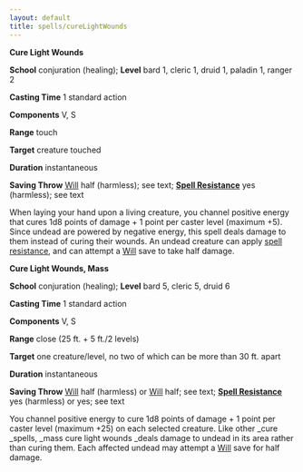 ```yaml
---
layout: default
title: spells/cureLightWounds
---
```

 **Cure Light Wounds**

**School** conjuration (healing); **Level** bard 1, cleric 1, druid 1, paladin 1, ranger 2

**Casting Time** 1 standard action

**Components** V, S

**Range** touch

**Target** creature touched

**Duration** instantaneous

**Saving Throw** [Will](../combat#_will) half (harmless); see text; **[Spell Resistance](../glossary#_spell-resistance)** yes (harmless); see text

When laying your hand upon a living creature, you channel positive energy that cures 1d8 points of damage + 1 point per caster level (maximum +5). Since undead are powered by negative energy, this spell deals damage to them instead of curing their wounds. An undead creature can apply [spell resistance](../glossary#_spell-resistance), and can attempt a [Will](../combat#_will) save to take half damage.

**Cure Light Wounds, Mass**

**School** conjuration (healing); **Level** bard 5, cleric 5, druid 6

**Casting Time** 1 standard action

**Components** V, S

**Range** close (25 ft. + 5 ft./2 levels)

**Target** one creature/level, no two of which can be more than 30 ft. apart

**Duration** instantaneous

**Saving Throw** [Will](../combat#_will) half (harmless) or [Will](../combat#_will) half; see text; **[Spell Resistance](../glossary#_spell-resistance)** yes (harmless) or yes; see text

You channel positive energy to cure 1d8 points of damage + 1 point per caster level (maximum +25) on each selected creature. Like other _cure _spells, _mass cure light wounds _deals damage to undead in its area rather than curing them. Each affected undead may attempt a [Will](../combat#_will) save for half damage.

